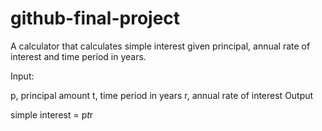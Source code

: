 # github-final-project

A calculator that calculates simple interest given principal, annual rate of interest and time period in years.


Input:

   p, principal amount
   t, time period in years
   r, annual rate of interest
Output

   simple interest = p*t*r
